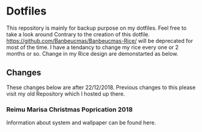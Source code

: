 # Dotfiles

This repository is mainly for backup purpose on my dotfiles. Feel free to take a look around
Contrary to the creation of this dotfile. https://github.com/Banbeucmas/Banbeucmas-Rice/ will be deprecated for most of the time. I have a tendancy to change my rice every one or 2 months or so. Change in my Rice design are demonstarted as below.

## Changes

These changes below are after 22/12/2018. Previous changes to this please visit my old Repository which I hosted up there.

### Reimu Marisa Christmas Poprication 2018
Information about system and wallpaper can be found here.

